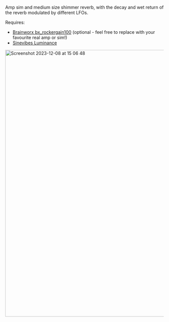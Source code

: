 Amp sim and medium size shimmer reverb, with the decay and wet return of the reverb modulated by different LFOs.

Requires:  
- [Brainworx bx_rockergain100](https://www.plugin-alliance.com/en/products/bx_rockergain100.html) (optional - feel free to replace with your favourite real amp or sim!)
- [Sinevibes Luminance](https://www.sinevibes.com/luminance/)

<img width="847" alt="Screenshot 2023-12-08 at 15 06 48" src="https://github.com/jd-13/syndicate-presets/assets/9828525/c4f723c9-8cee-4870-b52c-b1ab7e8ee97f">
